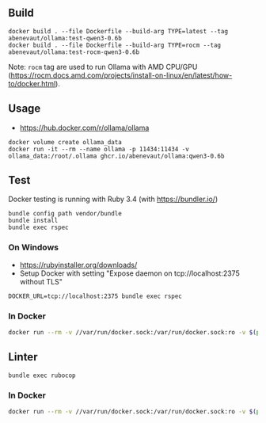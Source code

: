 ## Build

```shell
docker build . --file Dockerfile --build-arg TYPE=latest --tag abenevaut/ollama:test-qwen3-0.6b
docker build . --file Dockerfile --build-arg TYPE=rocm --tag abenevaut/ollama:test-rocm-qwen3-0.6b
```

Note: `rocm` tag are used to run Ollama with AMD CPU/GPU (https://rocm.docs.amd.com/projects/install-on-linux/en/latest/how-to/docker.html).

## Usage

- https://hub.docker.com/r/ollama/ollama

```shell
docker volume create ollama_data
docker run -it --rm --name ollama -p 11434:11434 -v ollama_data:/root/.ollama ghcr.io/abenevaut/ollama:qwen3-0.6b
```

## Test

Docker testing is running with Ruby 3.4 (with https://bundler.io/)

```shell
bundle config path vendor/bundle
bundle install
bundle exec rspec
```

### On Windows

- https://rubyinstaller.org/downloads/
- Setup Docker with setting "Expose daemon on tcp://localhost:2375 without TLS"

```shell
DOCKER_URL=tcp://localhost:2375 bundle exec rspec
```

### In Docker

```bash
docker run --rm -v //var/run/docker.sock:/var/run/docker.sock:ro -v $(pwd):/app -w /app ruby:3.4 bash -c "bundle config path vendor/bundle && bundle install && bundle exec rspec"
```

## Linter

```shell
bundle exec rubocop
```

### In Docker

```bash
docker run --rm -v //var/run/docker.sock:/var/run/docker.sock:ro -v $(pwd):/app -w /app ruby:3.4 bash -c "bundle config path vendor/bundle && bundle install && bundle exec rubocop"
```
